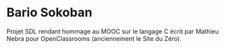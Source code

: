 # Bario Sokoban
Projet SDL rendant hommage au MOOC sur le langage C écrit par Mathieu Nebra pour OpenClassrooms (anciennement le Site du Zéro).
